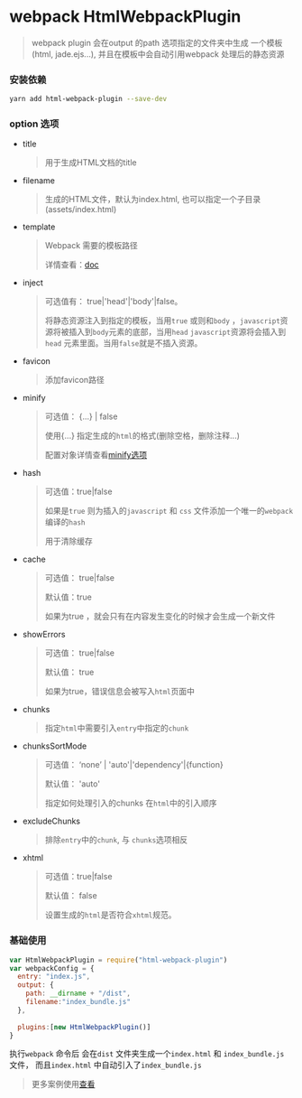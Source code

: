 # webpack HtmlWebpackPlugin

> webpack plugin 会在output 的path 选项指定的文件夹中生成 一个模板(html, jade.ejs...), 并且在模板中会自动引用webpack 处理后的静态资源

### 安装依赖

```bash
yarn add html-webpack-plugin --save-dev
```



### option 选项

* title 

  > 用于生成HTML文档的title

* filename

  > 生成的HTML文件，默认为index.html, 也可以指定一个子目录(assets/index.html)

* template

  > Webpack 需要的模板路径
  >
  > 详情查看：[doc](https://github.com/jantimon/html-webpack-plugin/blob/master/docs/template-option.md)

* inject

  > 可选值有： true|'head'|'body'|false。
  >
  > 将静态资源注入到指定的模板，当用`true` 或则和`body` ，`javascript`资源将被插入到`body`元素的底部，当用`head` `javascript`资源将会插入到`head` 元素里面。当用`false`就是不插入资源。

* favicon

  > 添加favicon路径

* minify

  > 可选值： {...} | false
  >
  > 使用{...} 指定生成的`html`的格式(删除空格，删除注释...)
  >
  > 配置对象详情查看[minify选项](https://github.com/kangax/html-minifier#options-quick-reference)

* hash

  > 可选值：true|false
  >
  > 如果是`true` 则为插入的`javascript` 和 `css` 文件添加一个唯一的`webpack`编译的`hash`
  >
  > 用于清除缓存

* cache

  > 可选值： true|false
  >
  > 默认值：true
  >
  > 如果为true  ，就会只有在内容发生变化的时候才会生成一个新文件

* showErrors

  > 可选值： true|false
  >
  > 默认值： true
  >
  > 如果为true，错误信息会被写入`html`页面中

* chunks

  > 指定`html`中需要引入`entry`中指定的`chunk`

* chunksSortMode

  > 可选值： ‘none’ | 'auto'|'dependency'|{function}
  >
  > 默认值： 'auto'
  >
  > 指定如何处理引入的chunks 在`html`中的引入顺序

* excludeChunks

  > 排除`entry`中的`chunk`, 与  `chunks`选项相反

* xhtml

  > 可选值：true|false
  >
  > 默认值： false
  >
  > 设置生成的`html`是否符合`xhtml`规范。

### 基础使用

```javascript
var HtmlWebpackPlugin = require("html-webpack-plugin")
var webpackConfig = {
  entry: "index.js",
  output: {
    path: __dirname + "/dist",
    filename:"index_bundle.js"
  },
  
  plugins:[new HtmlWebpackPlugin()]
}
```

执行`webpack` 命令后 会在`dist` 文件夹生成一个`index.html` 和 `index_bundle.js` 文件， 而且`index.html` 中自动引入了`index_bundle.js`	



> 更多案例使用[查看](https://github.com/jantimon/html-webpack-plugin/blob/master/README.md)